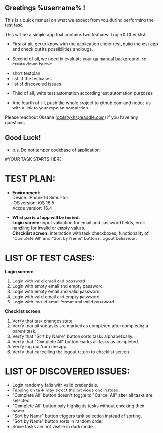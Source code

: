 ## Greetings %username% !

This is a quick manual on what we expect from you during performing the test task.

This will be a simple app that contains two features: Login & Checklist.

* First of all, get to know with the application under test, build the test app and check out its possibilities and bugs. 

* Second of all, we need to evaluate your qa manual background, so create down below:
 - short testplan 
 - list of the testcases
 - list of discovered issues
 
* Third of all, write test automation according test automation purposes  

* And fourth of all, push the whole project to github.com and notice us with a link to your repo on completion. 

Please reachout Oksana (otolstykh@readdle.com) if you have any questions.

## Good Luck!
* p.s. Do not tamper codebase of application

#YOUR TASK STARTS HERE: 


# TEST PLAN: 

- **Environment:**  
Device: iPhone 16 Simulator  
iOS version: iOS 18.5  
Xcode version: 16.4  

- **What parts of app will be tested:**  
**Login screen:** input validation for email and password fields, error handling for invalid or empty values.  
**Checklist screen:** interaction with task checkboxes, functionality of “Complete All” and “Sort by Name” buttons, logout behaviour. 

# LIST OF TEST CASES: 
**Login screen:**
1. Login with valid email and password.
2. Login with empty email and empty password.
3. Login with empty email and valid password.
4. Login with valid email and empty password.
5. Login with invalid email format and valid password.
    
**Checklist screen:**
1. Verify that task changes state.
2. Verify that all subtasks are marked as completed after completing a parent task.
3. Verify that "Sort by Name" button sorts tasks alphabetically.
4. Verify that "Complete All" button marks all tasks as completed.
5. Verify log out from the app.
6. Verify that cancelling the logout return to checklist screen.

# LIST OF DISCOVERED ISSUES:
- Login randomly fails with valid credentials.
- Tapping on task may select the previous one instead.
- "Complete All" button doesn't toggle to "Cancel All" after all tasks are selected.
- "Complete All" button only highlights tasks without checking their boxes.
- "Sort by Name" button triggers task selection instead of sorting.
- "Sort by Name" button sorts in random order.
- Some tasks are not visible in dark mode.

